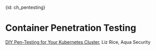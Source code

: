 {id: ch_pentesting}
# Container Penetration Testing

[DIY Pen-Testing for Your Kubernetes Cluster](https://www.youtube.com/watch?v=fVqCAUJiIn0), Liz Rice, Aqua Security
